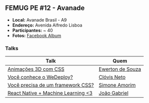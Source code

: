 ## FEMUG PE #12 - Avanade

* **Local:** Avanade Brasil - A9
* **Endereço:** Avenida Alfredo Lisboa
* **Participantes:** ~ 40
* **Fotos:** [Facebook Album](https://www.facebook.com/1220566504697404/photos/?tab=album&album_id=1483241085096610)

### Talks

| Talk                            | Quem                                                               
| ------------------------------  | ------------------------------------------------------------------
| [Animações 3D com CSS](#) | [Ewerton de Souza](https://github.com/#)
| [Você conhece o WeDeploy?](#) | [Clóvis Neto](https://github.com/clovisdasilvaneto)
| [Você precisa de um framework CSS?](https://speakerdeck.com/simoneas02/voce-precisa-de-um-framework-css) | [Simone Amorim](https://github.com/simoneas02)
| [React Native + Machine Learning <3](https://www.slideshare.net/jgabriellima/js-ia) | [João Gabriel](https://github.com/jgabriellima)
